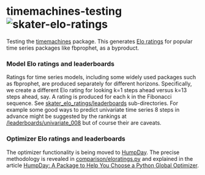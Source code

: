 # timemachines-testing ![skater-elo-ratings](https://github.com/microprediction/timemachines-testing/workflows/skater-elo-ratings/badge.svg)

Testing the [timemachines](https://github.com/microprediction/timemachines) package. This generates [Elo ratings](https://github.com/microprediction/timemachines-testing/tree/main/skater_elo_ratings/leaderboards) for popular time series packages like fbprophet, as a byproduct. 


### Model Elo ratings and leaderboards

Ratings for time series models, including some widely used packages such as fbprophet, are produced separately for different horizons. Specifically, we create a different Elo rating for looking k=1 steps ahead versus k=13 steps ahead, say. A rating is produced for each k in the Fibonacci sequence. See [skater_elo_ratings/leaderboards](https://github.com/microprediction/timemachines-testing/tree/main/skater_elo_ratings/leaderboards) sub-directories. For example some good ways to predict univariate time series 8 steps in advance might be suggested by the rankings at [/leaderboards/univariate_008](https://github.com/microprediction/timemachines-testing/tree/main/skater_elo_ratings/leaderboards/univariate_008) but of course their are caveats. 

### Optimizer Elo ratings and leaderboards

The optimizer functionality is being moved to [HumpDay](https://github.com/microprediction/humpday). The precise methodology is revealed in [comparison/eloratings.py](https://github.com/microprediction/humpday/blob/main/humpday/comparison/eloratings.py) and explained in the article [HumpDay: A Package to Help You Choose a Python Global Optimizer](http://www.microprediction.com/blog/humpday).
